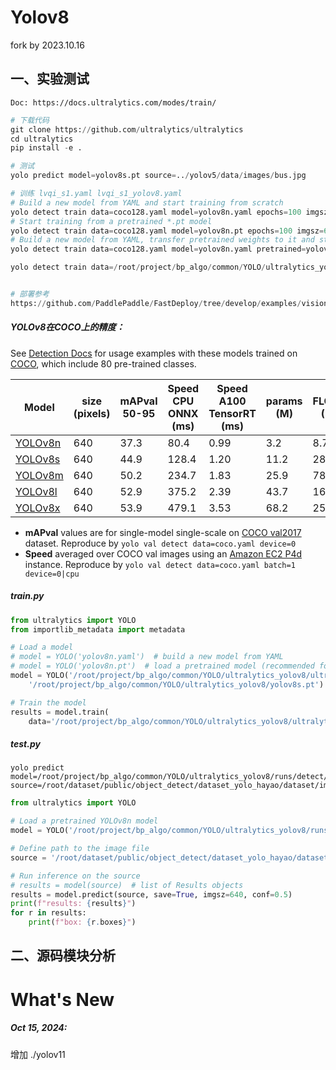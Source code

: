 # Yolov8

fork by 2023.10.16

## 一、实验测试

```
Doc: https://docs.ultralytics.com/modes/train/
```

```python
# 下载代码
git clone https://github.com/ultralytics/ultralytics
cd ultralytics
pip install -e .
```

```python
# 测试
yolo predict model=yolov8s.pt source=../yolov5/data/images/bus.jpg

# 训练 lvqi_s1.yaml lvqi_s1_yolov8.yaml
# Build a new model from YAML and start training from scratch
yolo detect train data=coco128.yaml model=yolov8n.yaml epochs=100 imgsz=640
# Start training from a pretrained *.pt model
yolo detect train data=coco128.yaml model=yolov8n.pt epochs=100 imgsz=640
# Build a new model from YAML, transfer pretrained weights to it and start training
yolo detect train data=coco128.yaml model=yolov8n.yaml pretrained=yolov8n.pt epochs=100 imgsz=640

yolo detect train data=/root/project/bp_algo/common/YOLO/ultralytics_yolov8/ultralytics/cfg/datasets/hayao.yaml model=/root/project/bp_algo/common/YOLO/ultralytics_yolov8/ultralytics/cfg/models/v8/hayao_yolov8s.yaml pretrained=/root/project/bp_algo/common/YOLO/ultralytics_yolov8/yolov8s.pt epochs=50 imgsz=640


# 部署参考
https://github.com/PaddlePaddle/FastDeploy/tree/develop/examples/vision/detection/yolov8
```

##### **YOLOv8在COCO上的精度**：

See [Detection Docs](https://docs.ultralytics.com/tasks/detect/) for usage examples with these models trained on [COCO](https://docs.ultralytics.com/datasets/detect/coco/), which include 80 pre-trained classes.

| Model                                                        | size (pixels) | mAPval 50-95 | Speed CPU ONNX (ms) | Speed A100 TensorRT (ms) | params (M) | FLOPs (B) |
| ------------------------------------------------------------ | ------------- | ------------ | ------------------- | ------------------------ | ---------- | --------- |
| [YOLOv8n](https://github.com/ultralytics/assets/releases/download/v0.0.0/yolov8n.pt) | 640           | 37.3         | 80.4                | 0.99                     | 3.2        | 8.7       |
| [YOLOv8s](https://github.com/ultralytics/assets/releases/download/v0.0.0/yolov8s.pt) | 640           | 44.9         | 128.4               | 1.20                     | 11.2       | 28.6      |
| [YOLOv8m](https://github.com/ultralytics/assets/releases/download/v0.0.0/yolov8m.pt) | 640           | 50.2         | 234.7               | 1.83                     | 25.9       | 78.9      |
| [YOLOv8l](https://github.com/ultralytics/assets/releases/download/v0.0.0/yolov8l.pt) | 640           | 52.9         | 375.2               | 2.39                     | 43.7       | 165.2     |
| [YOLOv8x](https://github.com/ultralytics/assets/releases/download/v0.0.0/yolov8x.pt) | 640           | 53.9         | 479.1               | 3.53                     | 68.2       | 257.8     |

- **mAPval** values are for single-model single-scale on [COCO val2017](http://cocodataset.org/) dataset.
  Reproduce by `yolo val detect data=coco.yaml device=0`
- **Speed** averaged over COCO val images using an [Amazon EC2 P4d](https://aws.amazon.com/ec2/instance-types/p4/) instance.
  Reproduce by `yolo val detect data=coco.yaml batch=1 device=0|cpu`

##### train.py

```python
from ultralytics import YOLO
from importlib_metadata import metadata

# Load a model
# model = YOLO('yolov8n.yaml')  # build a new model from YAML
# model = YOLO('yolov8n.pt')  # load a pretrained model (recommended for training)
model = YOLO('/root/project/bp_algo/common/YOLO/ultralytics_yolov8/ultralytics/cfg/models/v8/hayao_yolov8s.yaml').load(
    '/root/project/bp_algo/common/YOLO/ultralytics_yolov8/yolov8s.pt')  # build from YAML and transfer weights

# Train the model
results = model.train(
    data='/root/project/bp_algo/common/YOLO/ultralytics_yolov8/ultralytics/cfg/datasets/hayao.yaml ', epochs=50, imgsz=640)

```

##### test.py

```shell
yolo predict model=/root/project/bp_algo/common/YOLO/ultralytics_yolov8/runs/detect/train10/weights/best.pt source=/root/dataset/public/object_detect/dataset_yolo_hayao/dataset/images/val/Image_20230310171144605.bmp
```



```python
from ultralytics import YOLO

# Load a pretrained YOLOv8n model
model = YOLO('/root/project/bp_algo/common/YOLO/ultralytics_yolov8/runs/detect/train10/weights/best.pt ')

# Define path to the image file
source = '/root/dataset/public/object_detect/dataset_yolo_hayao/dataset/images/val/Image_20230310171144605.bmp'

# Run inference on the source
# results = model(source)  # list of Results objects
results = model.predict(source, save=True, imgsz=640, conf=0.5)
print(f"results: {results}")
for r in results:
    print(f"box: {r.boxes}")
```



## 二、源码模块分析





# What's New

##### Oct 15, 2024: 

增加 ./yolov11 
